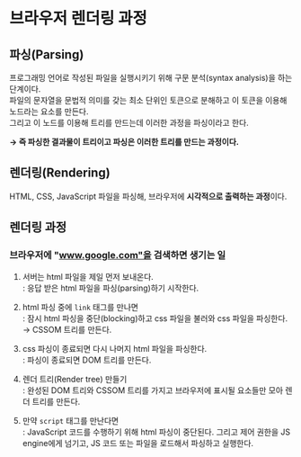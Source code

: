 # 브라우저 렌더링 과정

## 파싱(Parsing)

프로그래밍 언어로 작성된 파일을 실행시키기 위해 구문 분석(syntax analysis)을 하는 단계이다.  
파일의 문자열을 문법적 의미를 갖는 최소 단위인 토큰으로 분해하고 이 토큰을 이용해 노드라는 요소를 만든다.  
그리고 이 노드를 이용해 트리를 만드는데 이러한 과정을 파싱이라고 한다.

**&rarr; 즉 파싱한 결과물이 트리이고 파싱은 이러한 트리를 만드는 과정이다.**

## 렌더링(Rendering)

HTML, CSS, JavaScript 파일을 파싱해, 브라우저에 **시각적으로 출력하는 과정**이다.

## 렌더링 과정

### 브라우저에 "www.google.com"을 검색하면 생기는 일

1. 서버는 html 파일을 제일 먼저 보내온다.  
   : 응답 받은 html 파일을 파싱(parsing)하기 시작한다.

2. html 파싱 중에 `link` 태그를 만나면  
   : 잠시 html 파싱을 중단(blocking)하고 css 파일을 불러와 css 파일을 파싱한다.  
   &rarr; CSSOM 트리를 만든다.

3. css 파싱이 종료되면 다시 나머지 html 파일을 파싱한다.  
   : 파싱이 종료되면 DOM 트리를 만든다.

4. 렌더 트리(Render tree) 만들기  
   : 완성된 DOM 트리와 CSSOM 트리를 가지고 브라우저에 표시될 요소들만 모아 렌더 트리를 만든다.

5. 만약 `script` 태그를 만난다면  
   : JavaScript 코드를 수행하기 위해 html 파싱이 중단된다. 그리고 제어 권한을 JS engine에게 넘기고, JS 코드 또는 파일을 로드해서 파싱하고 실행한다.

